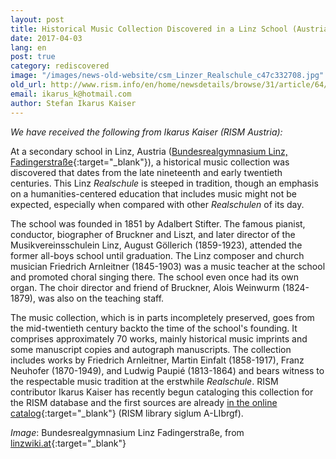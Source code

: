 ```yaml
---
layout: post
title: Historical Music Collection Discovered in a Linz School (Austria)
date: 2017-04-03
lang: en
post: true
category: rediscovered
image: "/images/news-old-website/csm_Linzer_Realschule_c47c332708.jpg"
old_url: http://www.rism.info/en/home/newsdetails/browse/31/article/64/historical-music-collection-discovered-in-a-linz-school-austria.html
email: ikarus_k@hotmail.com
author: Stefan Ikarus Kaiser
---
```


_We have received the following from Ikarus Kaiser (RISM Austria):_

At a secondary school in Linz, Austria ([Bundesrealgymnasium Linz, Fadingerstraße](http://www.fadi.at/){:target="_blank"}), a historical music collection was discovered that dates from the late nineteenth and early twentieth centuries. This Linz _Realschule_ is steeped in tradition, though an emphasis on a humanities-centered education that includes music might not be expected, especially when compared with other _Realschulen_ of its day.

The school was founded in 1851 by Adalbert Stifter. The famous pianist, conductor, biographer of Bruckner and Liszt, and later director of the Musikvereinsschulein Linz, August Göllerich (1859-1923), attended the former all-boys school until graduation. The Linz composer and church musician Friedrich Arnleitner (1845-1903) was a music teacher at the school and promoted choral singing there. The school even once had its own organ. The choir director and friend of Bruckner, Alois Weinwurm (1824-1879), was also on the teaching staff.

The music collection, which is in parts incompletely preserved, goes from the mid-twentieth century backto the time of the school's founding. It comprises approximately 70 works, mainly historical music imprints and some manuscript copies and autograph manuscripts. The collection includes works by Friedrich Arnleitner, Martin Einfalt (1858-1917), Franz Neuhofer (1870-1949), and Ludwig Paupié (1813-1864) and bears witness to the respectable music tradition at the erstwhile _Realschule_. RISM contributor Ikarus Kaiser has recently begun cataloging this collection for the RISM database and the first sources are already [in the online catalog](https://opac.rism.info/search?View=rism&siglum=A-LIbrgf&Language=en){:target="_blank"} (RISM library siglum A-LIbrgf).


_Image_: Bundesrealgymnasium Linz Fadingerstraße, from [linzwiki.at](http://www.linzwiki.at/wiki/BRG_Fadingerstra%C3%9Fe/){:target="_blank"}